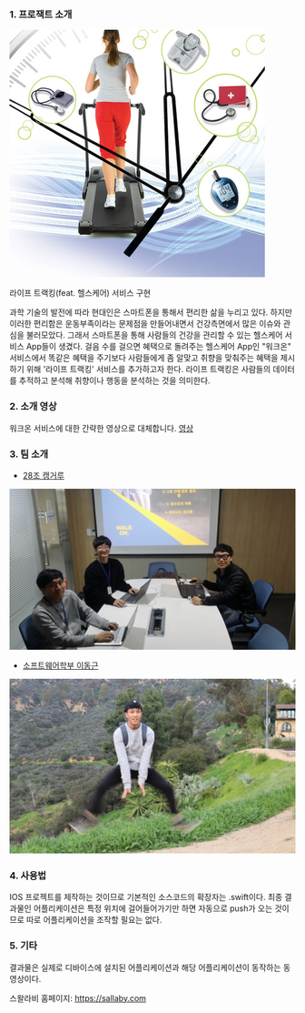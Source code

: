 ### 1. 프로잭트 소개


![Alt text](/doc/intro/health_care.jpg)

라이프 트랙킹(feat. 헬스케어) 서비스 구현

과학 기술의 발전에 따라 현대인은 스마트폰을 통해서 편리한 삶을 누리고 있다.
하지만 이러한 편리함은 운동부족이라는 문제점을 만들어내면서 건강측면에서 많은 이슈와 관심을 불러모았다.
그래서 스마트폰을 통해 사람들의 건강을 관리할 수 있는 헬스케어 서비스 App들이 생겼다.
걸음 수를 걸으면 혜택으로 돌려주는 헬스케어 App인 "워크온" 서비스에서 똑같은 혜택을 주기보다
사람들에게 좀 알맞고 취향을 맞춰주는 혜택을 제시하기 위해 '라이프 트랙킹' 서비스를 추가하고자 한다.
라이프 트랙킹은 사람들의 데이터를 추적하고 분석해 취향이나 행동을 분석하는 것을 의미한다.

### 2. 소개 영상

워크온 서비스에 대한 간략한 영상으로 대체합니다.
[영상](https://www.youtube.com/embed/6Az2cNU7gUw)

### 3. 팀 소개

- [ 28조 캥거루](https://kookmin-sw.github.io/2018-cap1-28)

![Alt text](/doc/intro/swallaby.JPG)

- [소프트웨어학부 이동근](https://github.com/indam94)

![Alt text](/doc/intro/LEEDONGGUN.jpeg)

### 4. 사용법

IOS 프로젝트를 제작하는 것이므로 기본적인 소스코드의 확장자는 .swift이다.
최종 결과물인 어플리케이션은 특정 위치에 걸어들어가기만 하면
자동으로 push가 오는 것이므로 따로 어플리케이션을 조작할 필요는 없다.

### 5. 기타

결과물은 실제로 디바이스에 설치된 어플리케이션과 해당 어플리케이션이 동작하는 동영상이다.

스왈라비 홈페이지: https://sallaby.com

